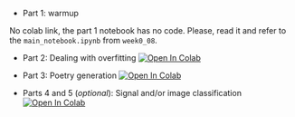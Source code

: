 * Part 1: warmup

No colab link, the part 1 notebook has no code. Please, read it and refer to the `main_notebook.ipynb` from `week0_08`.

* Part 2: Dealing with overfitting [![Open In Colab](https://colab.research.google.com/assets/colab-badge.svg)](https://colab.research.google.com/github/ml-mipt/ml-mipt/blob/basic_s20/homeworks_basic/Lab3_DL/Lab3_DL_part2_overfitting.ipynb)

* Part 3: Poetry generation [![Open In Colab](https://colab.research.google.com/assets/colab-badge.svg)](https://colab.research.google.com/github/ml-mipt/ml-mipt/blob/basic_s20/homeworks_basic/Lab3_DL/Lab3_DL_part3_poetry.ipynb)

* Parts 4 and 5 (_optional_): Signal and/or image classification [![Open In Colab](https://colab.research.google.com/assets/colab-badge.svg)](https://colab.research.google.com/github/ml-mipt/ml-mipt/blob/basic_s20/homeworks_basic/Lab3_DL/Lab3_DL_parts_4_and_5_optional.ipynb)
